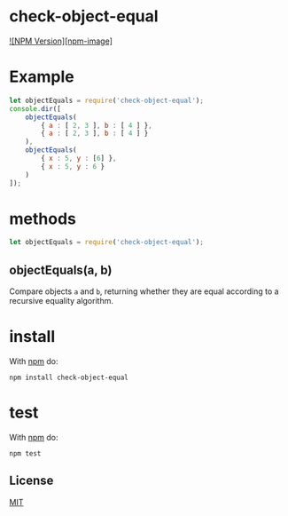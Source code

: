 # check-object-equal

[![NPM Version][npm-image]][npm-url]

# Example

``` js
let objectEquals = require('check-object-equal');
console.dir([
    objectEquals(
        { a : [ 2, 3 ], b : [ 4 ] },
        { a : [ 2, 3 ], b : [ 4 ] }
    ),
    objectEquals(
        { x : 5, y : [6] },
        { x : 5, y : 6 }
    )
]);
```

# methods

``` js
let objectEquals = require('check-object-equal');
```

## objectEquals(a, b)

Compare objects `a` and `b`, returning whether they are equal according to a
recursive equality algorithm.

# install

With [npm](http://npmjs.org) do:

```
npm install check-object-equal
```

# test

With [npm](http://npmjs.org) do:

```
npm test
```

## License

[MIT](LICENSE)

[npm-url]: https://npmjs.org/package/check-object-equal